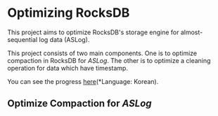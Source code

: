 # Optimizing RocksDB

This project aims to optimize RocksDB's storage engine for almost-sequential log data (ASLog).

This project consists of two main components. One is to optimize compaction in RocksDB for *ASLog*. The other is to optimize a cleaning operation for data which have timestamp. 

You can see the progress [here](https://trello.com/b/sX6luTOp/rocksdb#)(*Language: Korean).

## Optimize Compaction for *ASLog*
